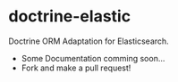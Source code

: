# doctrine-elastic
Doctrine ORM Adaptation for Elasticsearch.

* Some Documentation comming soon...
* Fork and make a pull request!
